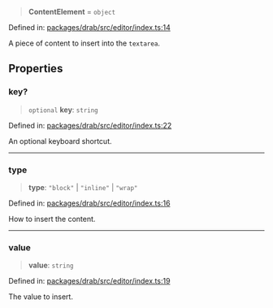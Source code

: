 > **ContentElement** = `object`

Defined in: [packages/drab/src/editor/index.ts:14](https://github.com/rossrobino/components/blob/main/packages/drab/src/editor/index.ts#L14)

A piece of content to insert into the `textarea`.

## Properties

<a id="key"></a>

### key?

> `optional` **key**: `string`

Defined in: [packages/drab/src/editor/index.ts:22](https://github.com/rossrobino/components/blob/main/packages/drab/src/editor/index.ts#L22)

An optional keyboard shortcut.

---

<a id="type"></a>

### type

> **type**: `"block"` \| `"inline"` \| `"wrap"`

Defined in: [packages/drab/src/editor/index.ts:16](https://github.com/rossrobino/components/blob/main/packages/drab/src/editor/index.ts#L16)

How to insert the content.

---

<a id="value"></a>

### value

> **value**: `string`

Defined in: [packages/drab/src/editor/index.ts:19](https://github.com/rossrobino/components/blob/main/packages/drab/src/editor/index.ts#L19)

The value to insert.
